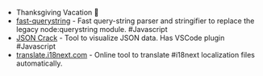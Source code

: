 - Thanksgiving Vacation 🦃
- [fast-querystring](https://github.com/anonrig/fast-querystring) - Fast query-string parser and stringifier to replace the legacy node:querystring module. #Javascript
- [JSON Crack](https://jsoncrack.com/) - Tool to visualize JSON data. Has VSCode plugin #Javascript
- [translate.i18next.com](https://translate.i18next.com/) - Online tool to translate #i18next localization files automatically.